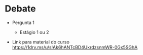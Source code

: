 # Debate

 - Pergunta 1
    - Estágio 1 ou 2

 - Link para material do curso
    https://1drv.ms/u/s!Ak6hANTcBD4UkrdzsnmWR-0Gx5SGhA